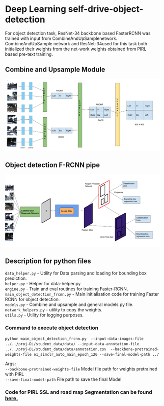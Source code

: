 # Deep Learning self-drive-object-detection

For object detection task, ResNet-34 backbone based FasterRCNN was trained with input from CombineAndUpSamplenetwork. CombineAndUpSample network and ResNet-34used for this task both initialized their weights from the net-work weights obtained from PIRL based pre-text training.

## Combine and Upsample Module
![alt text]( self-drive/object_detection_frcnn/Combine_Upsample.png "Combine and Upsample block diagram")

## Object detection F-RCNN pipe
![alt text]( self-drive/object_detection_frcnn/F-RCNN.png "Object detection block diagram")


## Description for python files

`data_helper.py` - Utility for Data parsing and loading for bounding box prediction.<br>
`helper.py` - Helper for data-helper.py<br>
`engine.py` - Train and eval routines for training Faster-RCNN.<br>
`main_object_detection_frcnn.py` - Main initialisation code for training Faster RCNN for object detection.<br>
`models.py` - Combine and upsample and general models py file.<br>
`network_helpers.py` - utility to copy the weights.<br>
`utils.py` - Utility for logging purposes.<br>


### Command to execute object detection
```python main_object_detection_frcnn.py  --input-data-images-file ../../proj-DL/student_data/data/ --input-data-annotation-file ../../proj-DL/student_data/data/annotation.csv  --backbone-pretrained-weights-file e1_simclr_auto_main_epoch_120 --save-final-model-path ../```

Args:<br>
`--backbone-pretrained-weights-file` Model file path for weights pretrained with PIRL<br>
`--save-final-model-path` File path to save the final Model<br>

### Code for PIRL SSL and road map Segmentation can be found [here. ](https://github.com/aniket03/auto_drive_ssl)
